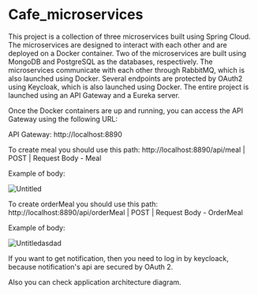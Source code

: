 # Cafe_microservices
This project is a collection of three microservices built using Spring Cloud. The microservices are designed to interact with each other and are deployed on a Docker container. Two of the microservices are built using MongoDB and PostgreSQL as the databases, respectively. The microservices communicate with each other through RabbitMQ, which is also launched using Docker. Several endpoints are protected by OAuth2 using Keycloak, which is also launched using Docker. The entire project is launched using an API Gateway and a Eureka server.

Once the Docker containers are up and running, you can access the API Gateway using the following URL:

API Gateway: http://localhost:8890

To create meal you should use this path:
http://localhost:8890/api/meal | POST | Request Body - Meal

Example of body:

![Untitled](https://user-images.githubusercontent.com/54581698/235479204-d0cf18ff-83ff-49ed-8cad-d97509033200.png)

To create orderMeal you should use this path:
http://localhost:8890/api/orderMeal | POST | Request Body - OrderMeal

Example of body:

![Untitledasdad](https://user-images.githubusercontent.com/54581698/235478002-fdf83ac3-00fb-48c9-a5a3-46b8741ffae9.png)

If you want to get notification, then you need to log in by keycloack, because notification's api are secured by OAuth 2.

Also you can check application architecture diagram.
